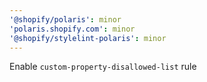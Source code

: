 ```yaml
---
'@shopify/polaris': minor
'polaris.shopify.com': minor
'@shopify/stylelint-polaris': minor
---
```


Enable `custom-property-disallowed-list` rule
